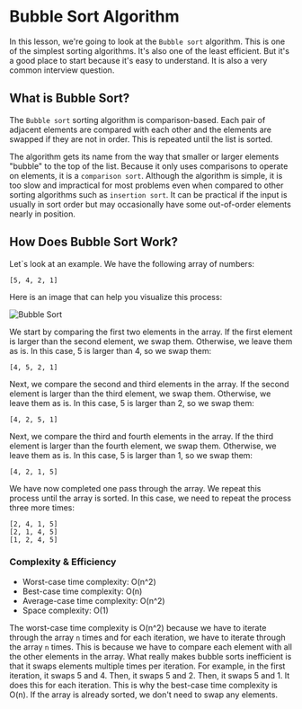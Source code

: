 # Bubble Sort Algorithm

In this lesson, we're going to look at the `Bubble sort` algorithm. This is one of the simplest sorting algorithms. It's also one of the least efficient. But it's a good place to start because it's easy to understand. It is also a very common interview question.

## What is Bubble Sort?

The `Bubble sort` sorting algorithm is comparison-based. Each pair of adjacent elements are compared with each other and the elements are swapped if they are not in order. This is repeated until the list is sorted.

The algorithm gets its name from the way that smaller or larger elements "bubble" to the top of the list. Because it only uses comparisons to operate on elements, it is a `comparison sort`. Although the algorithm is simple, it is too slow and impractical for most problems even when compared to other sorting algorithms such as `insertion sort`. It can be practical if the input is usually in sort order but may occasionally have some out-of-order elements nearly in position.

## How Does Bubble Sort Work?

Let`s look at an example. We have the following array of numbers:

```text
[5, 4, 2, 1]
```

Here is an image that can help you visualize this process:

![Bubble Sort](../../../assets/images/bubble-sort.png)

We start by comparing the first two elements in the array. If the first element is larger than the second element, we swap them. Otherwise, we leave them as is. In this case, 5 is larger than 4, so we swap them:

```text
[4, 5, 2, 1]
```

Next, we compare the second and third elements in the array. If the second element is larger than the third element, we swap them. Otherwise, we leave them as is. In this case, 5 is larger than 2, so we swap them:

```text
[4, 2, 5, 1]
```

Next, we compare the third and fourth elements in the array. If the third element is larger than the fourth element, we swap them. Otherwise, we leave them as is. In this case, 5 is larger than 1, so we swap them:

```text
[4, 2, 1, 5]
```

We have now completed one pass through the array. We repeat this process until the array is sorted. In this case, we need to repeat the process three more times:

```text
[2, 4, 1, 5]
[2, 1, 4, 5]
[1, 2, 4, 5]
```

### Complexity & Efficiency

- Worst-case time complexity: O(n^2)
- Best-case time complexity: O(n)
- Average-case time complexity: O(n^2)
- Space complexity: O(1)

The worst-case time complexity is O(n^2) because we have to iterate through the array `n` times and for each iteration, we have to iterate through the array `n` times. This is because we have to compare each element with all the other elements in the array. What really makes bubble sorts inefficient is that it swaps elements multiple times per iteration. For example, in the first iteration, it swaps 5 and 4. Then, it swaps 5 and 2. Then, it swaps 5 and 1. It does this for each iteration. This is why the best-case time complexity is O(n). If the array is already sorted, we don't need to swap any elements.
